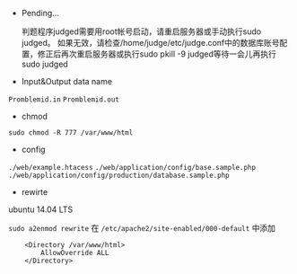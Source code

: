 
- Pending...

  判题程序judged需要用root帐号启动，请重启服务器或手动执行sudo judged。
  如果无效，请检查/home/judge/etc/judge.conf中的数据库账号配置，修正后再次重启服务器或执行sudo pkill -9 judged等待一会儿再执行sudo judged

- Input&Output data name

`Promblemid.in`
`Promblemid.out`

- chmod

`sudo chmod -R 777 /var/www/html`

- config

`./web/example.htacess`
`./web/application/config/base.sample.php`
`./web/application/config/production/database.sample.php`

- rewirte

ubuntu 14.04 LTS

`sudo a2enmod rewrite`
在 `/etc/apache2/site-enabled/000-default` 中添加

```
	<Directory /var/www/html>
		AllowOverride ALL
	</Directory>
```

